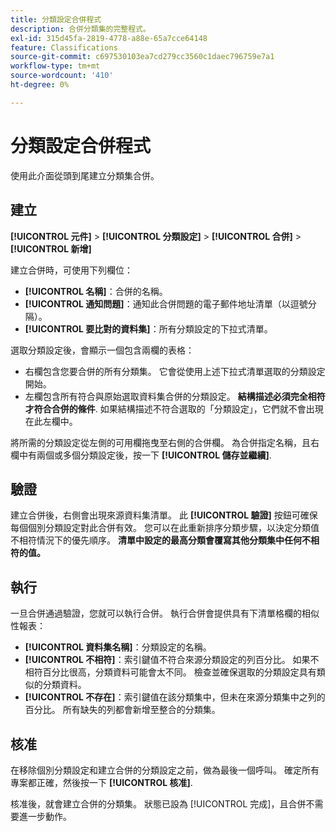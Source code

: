 ```yaml
---
title: 分類設定合併程式
description: 合併分類集的完整程式。
exl-id: 315d45fa-2819-4778-a88e-65a7cce64148
feature: Classifications
source-git-commit: c697530103ea7cd279cc3560c1daec796759e7a1
workflow-type: tm+mt
source-wordcount: '410'
ht-degree: 0%

---
```


# 分類設定合併程式

使用此介面從頭到尾建立分類集合併。

## 建立

**[!UICONTROL 元件]** > **[!UICONTROL 分類設定]** > **[!UICONTROL 合併]** > **[!UICONTROL 新增]**

建立合併時，可使用下列欄位：

* **[!UICONTROL 名稱]**：合併的名稱。
* **[!UICONTROL 通知問題]**：通知此合併問題的電子郵件地址清單（以逗號分隔）。
* **[!UICONTROL 要比對的資料集]**：所有分類設定的下拉式清單。

選取分類設定後，會顯示一個包含兩欄的表格：

* 右欄包含您要合併的所有分類集。 它會從使用上述下拉式清單選取的分類設定開始。
* 左欄包含所有符合與原始選取資料集合併的分類設定。 **結構描述必須完全相符才符合合併的條件**. 如果結構描述不符合選取的「分類設定」，它們就不會出現在此左欄中。

將所需的分類設定從左側的可用欄拖曳至右側的合併欄。 為合併指定名稱，且右欄中有兩個或多個分類設定後，按一下 **[!UICONTROL 儲存並繼續]**.

## 驗證

建立合併後，右側會出現來源資料集清單。 此 **[!UICONTROL 驗證]** 按鈕可確保每個個別分類設定對此合併有效。 您可以在此重新排序分類步驟，以決定分類值不相符情況下的優先順序。 **清單中設定的最高分類會覆寫其他分類集中任何不相符的值。**

## 執行

一旦合併通過驗證，您就可以執行合併。 執行合併會提供具有下清單格欄的相似性報表：

* **[!UICONTROL 資料集名稱]**：分類設定的名稱。
* **[!UICONTROL 不相符]**：索引鍵值不符合來源分類設定的列百分比。 如果不相符百分比很高，分類資料可能會太不同。 檢查並確保選取的分類設定具有類似的分類資料。
* **[!UICONTROL 不存在]**：索引鍵值在該分類集中，但未在來源分類集中之列的百分比。 所有缺失的列都會新增至整合的分類集。

## 核准

在移除個別分類設定和建立合併的分類設定之前，做為最後一個呼叫。 確定所有專案都正確，然後按一下 **[!UICONTROL 核准]**.

核准後，就會建立合併的分類集。 狀態已設為 [!UICONTROL 完成]，且合併不需要進一步動作。
